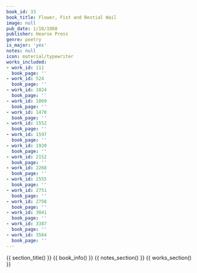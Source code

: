 ```yaml
---
book_id: 33
book_title: Flower, Fist and Bestial Wail
image: null
pub_date: 1/10/1960
publisher: Hearse Press
genre: poetry
is_major: 'yes'
notes: null
icon: material/typewriter
works_included:
- work_id: 111
  book_page: ''
- work_id: 524
  book_page: ''
- work_id: 1024
  book_page: ''
- work_id: 1069
  book_page: ''
- work_id: 1470
  book_page: ''
- work_id: 1552
  book_page: ''
- work_id: 1597
  book_page: ''
- work_id: 1920
  book_page: ''
- work_id: 2152
  book_page: ''
- work_id: 2268
  book_page: ''
- work_id: 2555
  book_page: ''
- work_id: 2751
  book_page: ''
- work_id: 2758
  book_page: ''
- work_id: 3041
  book_page: ''
- work_id: 3387
  book_page: ''
- work_id: 3564
  book_page: ''
---
```


{{ section_title() }}
{{ book_info() }}
{{ notes_section() }}
{{ works_section() }}
